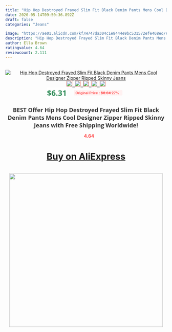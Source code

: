 ```yaml
---
title: "Hip Hop Destroyed Frayed Slim Fit Black Denim Pants Mens Cool Designer Zipper Ripped Skinny Jeans"
date: 2020-05-14T09:50:36.892Z
draft: false
categories: "Jeans"

image: "https://ae01.alicdn.com/kf/H747da304c1e8444e9bc531572efe468eo/Hip-Hop-Destroyed-Frayed-Slim-Fit-Black-Denim-Pants-Mens-Cool-Designer-Zipper-Ripped-Skinny-Jeans.jpg"
description: "Hip Hop Destroyed Frayed Slim Fit Black Denim Pants Mens Cool Designer Zipper Ripped Skinny Jeans"
author: Ella Brown
ratingvalue: 4.64
reviewcount: 2.111
---
```

<br>
<div style="text-align: center;">
<a href="https://s.click.aliexpress.com/e/_A1cjxn" target="_blank" rel="nofollow noopener noreferrer"><img alt="Hip Hop Destroyed Frayed Slim Fit Black Denim Pants Mens Cool Designer Zipper Ripped Skinny Jeans" class="magnifier-image" src="https://ae01.alicdn.com/kf/H747da304c1e8444e9bc531572efe468eo/Hip-Hop-Destroyed-Frayed-Slim-Fit-Black-Denim-Pants-Mens-Cool-Designer-Zipper-Ripped-Skinny-Jeans.jpg_640x640.jpg">
<br>
<img style="border:1px solid salmon" src="https://ae01.alicdn.com/kf/H747da304c1e8444e9bc531572efe468eo/Hip-Hop-Destroyed-Frayed-Slim-Fit-Black-Denim-Pants-Mens-Cool-Designer-Zipper-Ripped-Skinny-Jeans.jpg_120x120.jpg">&nbsp;&nbsp;<img style="border:1px solid salmon" src="https://ae01.alicdn.com/kf/H30d6913da4614644890f12fc8fd63aaad/Hip-Hop-Destroyed-Frayed-Slim-Fit-Black-Denim-Pants-Mens-Cool-Designer-Zipper-Ripped-Skinny-Jeans.jpg_120x120.jpg">&nbsp;&nbsp;<img style="border:1px solid salmon" src="https://ae01.alicdn.com/kf/H63ce678711a548639736bde1f0264254y/Hip-Hop-Destroyed-Frayed-Slim-Fit-Black-Denim-Pants-Mens-Cool-Designer-Zipper-Ripped-Skinny-Jeans.jpg_120x120.jpg">&nbsp;&nbsp;<img style="border:1px solid salmon" src="https://ae01.alicdn.com/kf/H02b5efa99dcb4701ae48eb9d2794fdb6s/Hip-Hop-Destroyed-Frayed-Slim-Fit-Black-Denim-Pants-Mens-Cool-Designer-Zipper-Ripped-Skinny-Jeans.jpg_120x120.jpg">&nbsp;&nbsp;<img style="border:1px solid salmon" src="https://ae01.alicdn.com/kf/Hd01cbd8b542c48cf9482957ee4892011M/Hip-Hop-Destroyed-Frayed-Slim-Fit-Black-Denim-Pants-Mens-Cool-Designer-Zipper-Ripped-Skinny-Jeans.jpg_120x120.jpg"></a></div><br0>
<div style="text-align: center;"><span style="background-color: white; border: 0px; box-sizing: border-box; color: seagreen; display: inline-block; font-family: &quot;open sans&quot; , &quot;arial&quot; , &quot;helvetica&quot; , sans-serif , &quot;heiti&quot;; font-size: 24px; font-stretch: inherit; font-weight: 700; line-height: inherit; margin: 0px 10px 0px 0px; padding: 0px; vertical-align: middle;">$6.31 </span>
<span style="background: rgb(255 , 241 , 241); border-radius: 3px; border: 0px; box-sizing: border-box; color: #ff4747; display: inline-block; font-family: inherit; font-size: 12px; font-stretch: inherit; font-style: inherit; font-variant: inherit; font-weight: 600; line-height: inherit; margin: 0px; padding: 2px 5px; transform: scale(0.9); vertical-align: middle;">Original Price : <b style="text-decoration: line-through;">$8.64 </b> 27%&nbsp;&nbsp;</span></div>
<h1 style="color: #333333; display: inline-block; font-family: &quot;open sans&quot; , &quot;arial&quot; , &quot;helvetica&quot; , sans-serif , &quot;heiti&quot;; font-size: 18px; font-stretch: inherit; font-weight: 700; text-align: center;">BEST Offer Hip Hop Destroyed Frayed Slim Fit Black Denim Pants Mens Cool Designer Zipper Ripped Skinny Jeans with Free Shipping Worldwide!</h1>
<div style="color: #ff4747; text-align: center;">
<img src="https://4.bp.blogspot.com/-M0ZcTcb-5uY/XleCXlxnR4I/AAAAAAAAAEc/OrjgMkXV1oMQFaCRZj5HQwOCBcu3w1FegCPcBGAYYCw/s1600/star.png" style="height: 15px;">&nbsp;<b>4.64</b></div>
<div class="button_cont" align="center"><a class="buynow_a" href="https://s.click.aliexpress.com/e/_A1cjxn" target="_blank" rel="nofollow noopener noreferrer"><H1>Buy on AliExpress</H1></a></div><br>
<div class="separator" style="clear: both; text-align: center;">
<img src="https://lh3.googleusercontent.com/-pTy5HemUv9M/XlePHvY0dAI/AAAAAAAAAE4/0nX5iRUoIWY8eMW9Dpxeirr157OZliDIgCLcBGAsYHQ/s1600/badge.gif" width="480">
</div>
